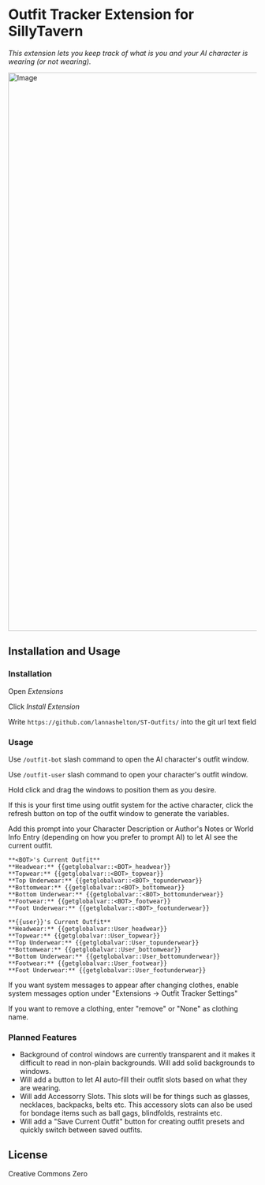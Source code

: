 # Outfit Tracker Extension for SillyTavern

*This extension lets you keep track of what is you and your AI character is wearing (or not wearing).*

<img width="758" height="1133" alt="Image" src="https://github.com/user-attachments/assets/9510c1af-ba34-417f-9768-a9ea7703cb2b" />

## Installation and Usage

### Installation

Open *Extensions*

Click *Install Extension*

Write `https://github.com/lannashelton/ST-Outfits/` into the git url text field


### Usage

Use `/outfit-bot` slash command to open the AI character's outfit window.

Use `/outfit-user` slash command to open your character's outfit window.

Hold click and drag the windows to position them as you desire.

If this is your first time using outfit system for the active character, click the refresh button on top of the outfit window to generate the variables.

Add this prompt into your Character Description or Author's Notes or World Info Entry (depending on how you prefer to prompt AI) to let AI see the current outfit.

```
**<BOT>'s Current Outfit**
**Headwear:** {{getglobalvar::<BOT>_headwear}}
**Topwear:** {{getglobalvar::<BOT>_topwear}}
**Top Underwear:** {{getglobalvar::<BOT>_topunderwear}}
**Bottomwear:** {{getglobalvar::<BOT>_bottomwear}}
**Bottom Underwear:** {{getglobalvar::<BOT>_bottomunderwear}}
**Footwear:** {{getglobalvar::<BOT>_footwear}}
**Foot Underwear:** {{getglobalvar::<BOT>_footunderwear}}

**{{user}}'s Current Outfit**
**Headwear:** {{getglobalvar::User_headwear}}
**Topwear:** {{getglobalvar::User_topwear}}
**Top Underwear:** {{getglobalvar::User_topunderwear}}
**Bottomwear:** {{getglobalvar::User_bottomwear}}
**Bottom Underwear:** {{getglobalvar::User_bottomunderwear}}
**Footwear:** {{getglobalvar::User_footwear}}
**Foot Underwear:** {{getglobalvar::User_footunderwear}}
```

If you want system messages to appear after changing clothes, enable system messages option under "Extensions -> Outfit Tracker Settings"

If you want to remove a clothing, enter "remove" or "None" as clothing name.

### Planned Features
- Background of control windows are currently transparent and it makes it difficult to read in non-plain backgrounds. Will add solid backgrounds to windows.
- Will add a button to let AI auto-fill their outfit slots based on what they are wearing.
- Will add Accessorry Slots. This slots will be for things such as glasses, necklaces, backpacks, belts etc. This accessory slots can also be used for bondage items such as ball gags, blindfolds, restraints etc.
- Will add a "Save Current Outfit" button for creating outfit presets and quickly switch between saved outfits.

## License

Creative Commons Zero
